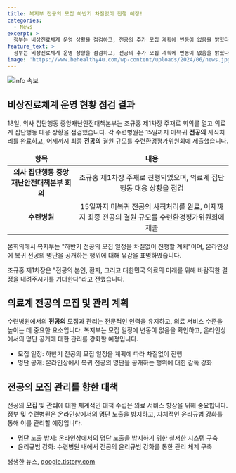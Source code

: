 ```yaml
---
title: 복지부 전공의 모집 하반기 차질없이 진행 예정!
categories:
  - News
excerpt: >
  정부는 비상진료체계 운영 상황을 점검하고, 전공의 추가 모집 계획에 변동이 없음을 밝혔다. 18일, 의사 집단행동 중앙재난안전대책본부는 조규홍 제1차장 주재로 회의를 열어 의료계 집단행동 대응 상황을 점검했으며, 수련병원은 15일까지 미복귀 전공의 사직처리를 완료하고, 최종 전공의 결원 규모를 어제까지 제출했다. 복지부는 하반기 전공의 모집 일정을 차질없이 진행할 계획이라며, 온라인상에 복귀 전공의 명단을 공개하는 낙인찍기 행위에 유감을 표명했다.
feature_text: >
  정부는 비상진료체계 운영 상황을 점검하고, 전공의 추가 모집 계획에 변동이 없음을 밝혔다. 18일, 의사 집단행동 중앙재난안전대책본부는 조규홍 제1차장 주재로 회의를 열어 의료계 집단행동 대응 상황을 점검했으며, 수련병원은 15일까지 미복귀 전공의 사직처리를 완료하고, 최종 전공의 결원 규모를 어제까지 제출했다. 복지부는 하반기 전공의 모집 일정을 차질없이 진행할 계획이라며, 온라인상에 복귀 전공의 명단을 공개하는 낙인찍기 행위에 유감을 표명했다.
image: 'https://www.behealthy4u.com/wp-content/uploads/2024/06/news.jpg'
---
```


<p><img src="https://www.behealthy4u.com/wp-content/uploads/2024/06/news.jpg" alt="info 속보" /></p>

<h2 data-ke-size="size26">비상진료체계 운영 현황 점검 결과</h2>

<p data-ke-size="size16">18일, 의사 집단행동 중앙재난안전대책본부는 조규홍 제1차장 주재로 회의를 열고 의료계 집단행동 대응 상황을 점검했습니다. 각 수련병원은 15일까지 미복귀 <b>전공의</b> 사직처리를 완료하고, 어제까지 최종 <b>전공의</b> 결원 규모를 수련환경평가위원회에 제출했습니다.</p>

<table>
<thead>
    <tr>
        <td style="text-align: center; height: 17px;"><b>항목</b></td>
        <td style="text-align: center; height: 17px;"><b>내용</b></td>
    </tr>
</thead>
<tbody>
    <tr>
        <td style="text-align: center; height: 17px;"><b>의사 집단행동 중앙재난안전대책본부 회의</b></td>
        <td style="text-align: center; height: 17px;">조규홍 제1차장 주재로 진행되었으며, 의료계 집단행동 대응 상황을 점검</td>
    </tr>
    <tr>
        <td style="text-align: center; height: 17px;"><b>수련병원</b></td>
        <td style="text-align: center; height: 17px;">15일까지 미복귀 전공의 사직처리를 완료, 어제까지 최종 전공의 결원 규모를 수련환경평가위원회에 제출</td>
    </tr>
</tbody>
</table>

<p data-ke-size="size16">본회의에서 복지부는 "하반기 전공의 모집 일정을 차질없이 진행할 계획"이며, 온라인상에 복귀 전공의 명단을 공개하는 행위에 대해 유감을 표명하였습니다. </p>

<p data-ke-size="size16">조규홍 제1차장은 "전공의 본인, 환자, 그리고 대한민국 의료의 미래를 위해 바람직한 결정을 내려주시기를 기대한다"라고 전했습니다.</p>

<h2 data-ke-size="size26">의료계 전공의 모집 및 관리 계획</h2>

<p data-ke-size="size16">수련병원에서의 <b>전공의</b> 모집과 관리는 전문적인 인력을 유지하고, 의료 서비스 수준을 높이는 데 중요한 요소입니다. 
복지부는 모집 일정에 변동이 없음을 확인하고, 온라인상에서의 명단 공개에 대한 관리를 강화할 예정입니다. </p>

<ul>
    <li>모집 일정: 하반기 전공의 모집 일정을 계획에 따라 차질없이 진행</li>
    <li>명단 공개: 온라인상에서 복귀 전공의 명단을 공개하는 행위에 대한 감독 강화</li>
</ul>

<h2 data-ke-size="size26">전공의 모집 관리를 향한 대책</h2>

<p data-ke-size="size16">전공의 <b>모집</b> 및 <b>관리</b>에 대한 체계적인 대책 수립은 의료 서비스 향상을 위해 중요합니다. 
정부 및 수련병원은 온라인상에서의 명단 노출을 방지하고, 자체적인 윤리규범 강화를 통해 이를 관리할 예정입니다. </p>

<ul>
    <li>명단 노출 방지: 온라인상에서의 명단 노출을 방지하기 위한 철저한 시스템 구축</li>
    <li>윤리규범 강화: 수련병원 내에서 전공의 윤리규범 강화를 통한 관리 체계 구축</li>
</ul>
생생한 뉴스, <a href="https://qoogle.tistory.com" rel="dofollow">qoogle.tistory.com</a>


